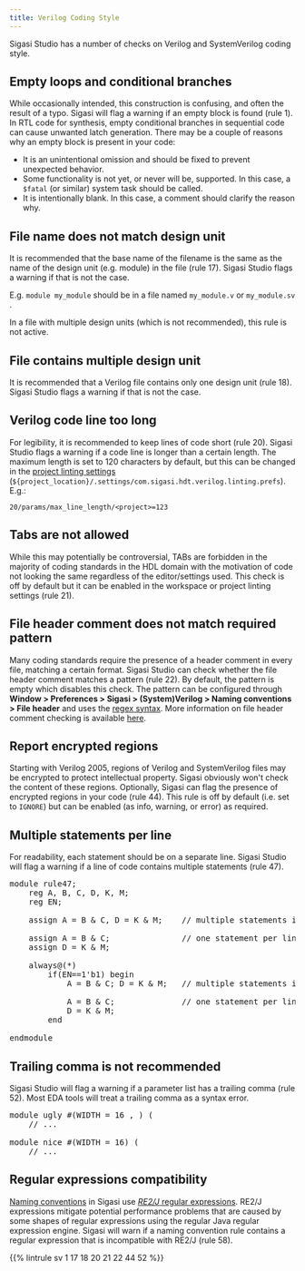 ```yaml
---
title: Verilog Coding Style
---
```


Sigasi Studio has a number of checks on Verilog and SystemVerilog coding style.

## Empty loops and conditional branches

While occasionally intended, this construction is confusing, and often
the result of a typo. Sigasi will flag a warning if an empty block is
found (rule 1). In RTL code for synthesis, empty conditional branches
in sequential code can cause unwanted latch generation. There may
be a couple of reasons why an empty block is present in your code:

* It is an unintentional omission and should be fixed to prevent unexpected behavior.
* Some functionality is not yet, or never will be, supported. In this case, a `$fatal` (or similar) system task should be called.
* It is intentionally blank. In this case, a comment should clarify the reason why.

## File name does not match design unit

It is recommended that the base name of the filename is the same as the name of the design unit (e.g. module) in the file (rule 17). Sigasi Studio flags a warning if that is not the case.

E.g. `module my_module` should be in a file named `my_module.v` or `my_module.sv` .

In a file with multiple design units (which is not recommended), this rule is not active.

## File contains multiple design unit

It is recommended that a Verilog file contains only one design unit (rule 18). Sigasi Studio flags a warning if that is not the case.

## Verilog code line too long

For legibility, it is recommended to keep lines of code short (rule 20). Sigasi Studio flags a warning if a code line is longer
than a certain length. The maximum length is set to 120 characters by default, but this can be changed in the
[project linting settings](/manual/linting/#project-specific-linting-settings) (`${project_location}/.settings/com.sigasi.hdt.verilog.linting.prefs`). E.g.:

```
20/params/max_line_length/<project>=123
```

## Tabs are not allowed

While this may potentially be controversial, TABs are forbidden in the majority of coding standards in the HDL domain with the motivation
of code not looking the same regardless of the editor/settings used. This check is off by default but it can be enabled in
the workspace or project linting settings (rule 21).

## File header comment does not match required pattern

Many coding standards require the presence of a header comment in every file, matching a certain format. Sigasi Studio can check whether the file
header comment matches a pattern (rule 22). By default, the pattern is empty which disables this check.
The pattern can be configured through **Window > Preferences > Sigasi > (System)Verilog > Naming conventions > File header** and uses
the [regex syntax](https://sigasi.com/app/regex).
More information on file header comment checking is available [here](/manual/linting/#naming-conventions).

## Report encrypted regions

Starting with Verilog 2005, regions of Verilog and SystemVerilog files
may be encrypted to protect intellectual property.  Sigasi obviously
won't check the content of these regions.  Optionally, Sigasi can flag
the presence of encrypted regions in your code (rule 44). This rule is
off by default (i.e. set to `IGNORE`) but can be enabled (as info,
warning, or error) as required.

## Multiple statements per line

For readability, each statement should be on a separate line. Sigasi
Studio will flag a warning if a line of code contains multiple
statements (rule 47).

<pre>module rule47;
    reg A, B, C, D, K, M;
    reg EN;

    <span class="warning">assign A = B & C, D = K & M;</span>    // multiple statements in one line: less readable

    <span class="goodcode">assign A = B & C;</span>               // one statement per line: more readable
    <span class="goodcode">assign D = K & M;</span>

    always@(*)
        if(EN==1'b1) begin
            <span class="warning">A = B & C; D = K & M;</span>   // multiple statements in one line: less readable

            <span class="goodcode">A = B & C;</span>              // one statement per line: more readable
            <span class="goodcode">D = K & M;</span>
        end
		
endmodule</pre>

## Trailing comma is not recommended

Sigasi Studio will flag a warning if a parameter list has a trailing comma (rule 52).
Most EDA tools will treat a trailing comma as a syntax error.

<pre>module ugly #(WIDTH = 16<span class="warning"> , </span>) (
    // ...

module nice #<span class="goodcode">(WIDTH = 16)</span> (
    // ...</pre>

## Regular expressions compatibility

[Naming conventions](/manual/linting/#naming-conventions) in Sigasi
use [*RE2/J* regular expressions](https://www.sigasi.com/app/regex).
RE2/J expressions mitigate potential performance problems that are
caused by some shapes of regular expressions using the regular Java
regular expression engine.  Sigasi will warn if a naming convention
rule contains a regular expression that is incompatible with RE2/J
(rule 58).

{{% lintrule sv 1 17 18 20 21 22 44 52 %}}

<!-- 47 and 58 not configurable in preferences, only in file -->
